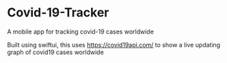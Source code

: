 # Covid-19-Tracker
A mobile app for tracking covid-19 cases worldwide

Built using swiftui, this uses https://covid19api.com/ to show a live updating graph of covid19 cases worldwide

